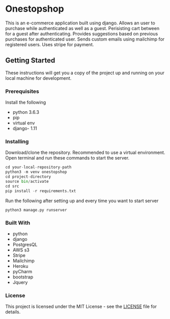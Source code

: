 # Onestopshop

This is an e-commerce application built using django. Allows an user to purchase while authenticated as well as a guest. Perisisting cart between for a guest after authenticating. Provides suggestions based on previous purchases for authenticated user. Sends custom emails using mailchimp for registered users. Uses stripe for payment. 

## Getting Started

These instructions will get you a copy of the project up and running on your local machine for development.

### Prerequisites

Install the following
* python 3.6.3
* pip
* virtual env
* django- 1.11

### Installing

Download/clone the repository. Recommended to use a virtual environment. Open terminal and run these commands to start the server.  
```python
cd your-local-repository-path
python3 -m venv onestopshop
cd project-directory
source bin/activate
cd src
pip install -r requirements.txt
```  
Run the following after setting up and every time you want to start server
```
python3 manage.py runserver
```
### Built With

* python
* django
* PostgresQL
* AWS s3
* Stripe
* Mailchimp
* Heroku
* pyCharm
* bootstrap
* Jquery

### License
This project is licensed under the MIT License - see the [LICENSE](https://github.com/vykuntaharsha/onestopshop/blob/master/LICENSE) file for details.
